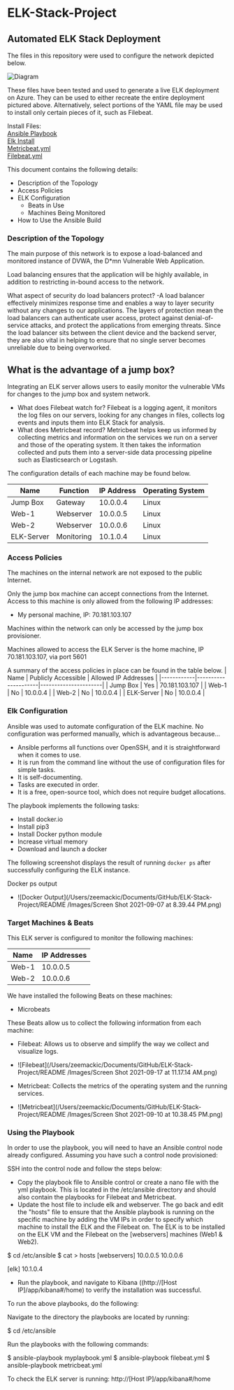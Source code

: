# ELK-Stack-Project
## Automated ELK Stack Deployment

The files in this repository were used to configure the network depicted below.

![Diagram](Images/ZM-AzureNetwork_00.png)

These files have been tested and used to generate a live ELK deployment on Azure. They can be used to either recreate the entire deployment pictured above. Alternatively, select portions of the YAML file may be used to install only certain pieces of it, such as Filebeat.

Install Files:<br />
[Ansible Playbook](Ansible/myplaybook.yml)<br />
[Elk Install](Ansible/install_elk.yml)<br />
[Metricbeat.yml](Ansible/metricbeat.yml)<br />
[Filebeat.yml](Ansible/filebeat.yml)<br />

This document contains the following details:
- Description of the Topology
- Access Policies
- ELK Configuration
  - Beats in Use
  - Machines Being Monitored
- How to Use the Ansible Build


### Description of the Topology

The main purpose of this network is to expose a load-balanced and monitored instance of DVWA, the D*mn Vulnerable Web Application.

Load balancing ensures that the application will be highly available, in addition to restricting in-bound access to the network.

What aspect of security do load balancers protect? 
-A load balancer effectively minimizes response time and enables a way to layer security without any changes to our applications. The layers of protection mean the load balancers can authenticate user access, protect against denial-of-service attacks, and protect the applications from emerging threats. Since the load balancer sits between the client device and the backend server, they are also vital in helping to ensure that no single server becomes unreliable due to being overworked.

What is the advantage of a jump box?
-

Integrating an ELK server allows users to easily monitor the vulnerable VMs for changes to the jump box and system network.
- What does Filebeat watch for? Filebeat is a logging agent, it monitors the log files on our servers, looking for any changes in files, collects log events and inputs them into ELK Stack for analysis.
- What does Metricbeat record? Metricbeat helps keep us informed by collecting metrics and information on the services we run on a server and those of the operating system. It then takes the information collected and puts them into a server-side data processing pipeline such as Elasticsearch or Logstash.

The configuration details of each machine may be found below.

| Name       | Function   | IP Address | Operating System |
|------------|------------|------------|------------------|
| Jump Box   | Gateway    | 10.0.0.4   | Linux            |
| Web-1      | Webserver  | 10.0.0.5   | Linux            |
| Web-2      | Webserver  | 10.0.0.6   | Linux            |
| ELK-Server | Monitoring | 10.1.0.4   | Linux            |

### Access Policies

The machines on the internal network are not exposed to the public Internet. 

Only the jump box machine can accept connections from the Internet. Access to this machine is only allowed from the following IP addresses:
- My personal machine, IP: 70.181.103.107

Machines within the network can only be accessed by the jump box provisioner.

Machines allowed to access the ELK Server is the home machine, IP 70.181.103.107, via port 5601

A summary of the access policies in place can be found in the table below.
| Name       | Publicly Accessible | Allowed IP Addresses |
|------------|---------------------|----------------------|
| Jump Box   | Yes                 | 70.181.103.107       |
| Web-1      | No                  | 10.0.0.4             |
| Web-2      | No                  | 10.0.0.4             |
| ELK-Server | No                  | 10.0.0.4             |

### Elk Configuration

Ansible was used to automate configuration of the ELK machine. No configuration was performed manually, which is advantageous because...

- Ansible performs all functions over OpenSSH, and it is straightforward when it comes to use.
- It is run from the command line without the use of configuration files for simple tasks.
- It is self-documenting.
- Tasks are executed in order.
- It is a free, open-source tool, which does not require budget allocations.

The playbook implements the following tasks:
- Install docker.io
- Install pip3
- Install Docker python module
- Increase virtual memory
- Download and launch a docker

The following screenshot displays the result of running `docker ps` after successfully configuring the ELK instance.

Docker ps output

- ![Docker Output](/Users/zeemackic/Documents/GitHub/ELK-Stack-Project/README /Images/Screen Shot 2021-09-07 at 8.39.44 PM.png)

### Target Machines & Beats
This ELK server is configured to monitor the following machines:

| Name  | IP Addresses |
|-------|--------------|
| Web-1 | 10.0.0.5     |
| Web-2 | 10.0.0.6     |


We have installed the following Beats on these machines:
- Microbeats

These Beats allow us to collect the following information from each machine:
- Filebeat: Allows us to observe and simplify the way we collect and visualize logs.

- ![Filebeat](/Users/zeemackic/Documents/GitHub/ELK-Stack-Project/README /Images/Screen Shot 2021-09-17 at 11.17.14 AM.png)

- Metricbeat: Collects the metrics of the operating system and the running services.

- ![Metricbeat](/Users/zeemackic/Documents/GitHub/ELK-Stack-Project/README /Images/Screen Shot 2021-09-10 at 10.38.45 PM.png)

### Using the Playbook
In order to use the playbook, you will need to have an Ansible control node already configured. Assuming you have such a control node provisioned: 

SSH into the control node and follow the steps below:
- Copy the playbook file to Ansible control or create a nano file with the yml playbook. This is located in the /etc/ansible directory and should also contain the playbooks for Filebeat and Metricbeat.
- Update the host file to include elk and webserver. The go back and edit the "hosts" file to ensure that the Ansible playbook is running on the specific machine by adding the VM IPs in order to specify which machine to install the ELK and the Filebeat on. 
The ELK is to be installed on the ELK VM and the Filebeat on the [webservers] machines (Web1 & Web2).

$ cd /etc/ansible
$ cat > hosts 
[webservers]
10.0.0.5
10.0.0.6

[elk]
10.1.0.4


- Run the playbook, and navigate to Kibana ((http://[Host IP]/app/kibana#/home) to verify the installation was successful.


To run the above playbooks, do the following:

Navigate to the directory the playbooks are located by running: 

$ cd /etc/ansible

Run the playbooks with the following commands:

$ ansible-playbook myplaybook.yml
$ ansible-playbook filebeat.yml
$ ansible-playbook metricbeat.yml


To check the ELK server is running:
http://[Host IP]/app/kibana#/home

